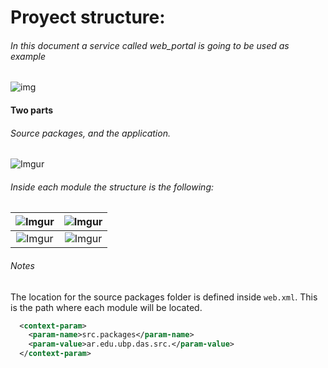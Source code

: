 

# Proyect structure:
###### In this document a service called web_portal is going to be used as example
![img](http://i.imgur.com/J4pTLvW.png)



#### Two parts
###### Source packages, and the application.

![Imgur](https://i.imgur.com/bEINAzY.png)

###### Inside each module the structure is the following:

| ![Imgur](https://i.imgur.com/ktklDiI.png)          | ![Imgur](https://i.imgur.com/wzqkOio.png)  |
|:-----------------------------------------------------:| :----------------------------------------:|
| ![Imgur](https://i.imgur.com/0g443tj.png) | ![Imgur](https://i.imgur.com/oK7KamB.png)|

###### Notes
The location for the source packages folder is defined inside `web.xml`. This is the path where each module will be located.
```xml
  <context-param>
    <param-name>src.packages</param-name>
    <param-value>ar.edu.ubp.das.src.</param-value>
  </context-param>
```
